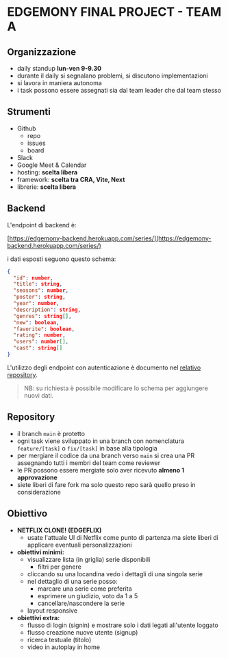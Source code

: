 # EDGEMONY FINAL PROJECT - TEAM A

## Organizzazione

- daily standup **lun-ven 9-9.30**
- durante il daily si segnalano problemi, si discutono implementazioni
- si lavora in maniera autonoma
- i task possono essere assegnati sia dal team leader che dal team stesso

## Strumenti

- Github
  - repo
  - issues
  - board
- Slack
- Google Meet & Calendar
- hosting: **scelta libera**
- framework: **scelta tra CRA, Vite, Next**
- librerie: **scelta libera**

## Backend

L'endpoint di backend è:

[https://edgemony-backend.herokuapp.com/series/](https://edgemony-backend.herokuapp.com/series/)

i dati esposti seguono questo schema:

```json
{
  "id": number,
  "title": string,
  "seasons": number,
  "poster": string,
  "year": number,
  "description": string,
  "genres": string[],
  "new": boolean,
  "favorite": boolean,
  "rating": number,
  "users": number[],
  "cast": string[]
}
```

L'utilizzo degli endpoint con autenticazione è documento nel [relativo repository](https://github.com/edgemony-coding-bootcamp/edgemony-course-backend).

> NB: su richiesta è possibile modificare lo schema per aggiungere nuovi dati.

## Repository

- il branch `main` è protetto
- ogni task viene sviluppato in una branch con nomenclatura `feature/[task]` o `fix/[task]` in base alla tipologia
- per mergiare il codice da una branch verso `main` si crea una PR assegnando tutti i membri del team come reviewer
- le PR possono essere mergiate solo aver ricevuto **almeno 1 approvazione**
- siete liberi di fare fork ma solo questo repo sarà quello preso in considerazione

## Obiettivo

- **NETFLIX CLONE! (EDGEFLIX)**
  - usate l'attuale UI di Netflix come punto di partenza ma siete liberi di applicare eventuali personalizzazioni
- **obiettivi minimi:**
  - visualizzare lista (in griglia) serie disponibili
    - filtri per genere
  - cliccando su una locandina vedo i dettagli di una singola serie
  - nel dettaglio di una serie posso:
    - marcare una serie come preferita
    - esprimere un giudizio, voto da 1 a 5
    - cancellare/nascondere la serie
  - layout responsive
- **obiettivi extra:**
  - flusso di login (signin) e mostrare solo i dati legati all'utente loggato
  - flusso creazione nuove utente (signup)
  - ricerca testuale (titolo)
  - video in autoplay in home
